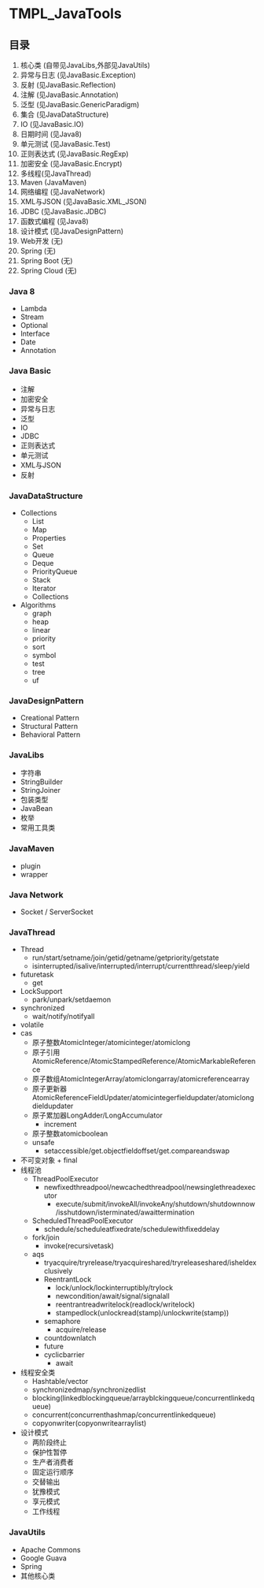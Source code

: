 # TMPL_JavaTools

## 目录
1. 核心类 (自带见JavaLibs,外部见JavaUtils)
2. 异常与日志 (见JavaBasic.Exception)
3. 反射 (见JavaBasic.Reflection)
4. 注解 (见JavaBasic.Annotation)
5. 泛型 (见JavaBasic.GenericParadigm)
6. 集合 (见JavaDataStructure)
7. IO (见JavaBasic.IO)
8. 日期时间 (见Java8)
9. 单元测试 (见JavaBasic.Test)
10. 正则表达式 (见JavaBasic.RegExp)
11. 加密安全 (见JavaBasic.Encrypt)
12. 多线程(见JavaThread)
13. Maven (JavaMaven)
14. 网络编程 (见JavaNetwork)
15. XML与JSON (见JavaBasic.XML_JSON)
16. JDBC (见JavaBasic.JDBC)
17. 函数式编程 (见Java8)
18. 设计模式 (见JavaDesignPattern)
19. Web开发 (无)
20. Spring (无)
21. Spring Boot (无)
22. Spring Cloud (无)

### Java 8
- Lambda
- Stream
- Optional
- Interface
- Date
- Annotation

### Java Basic
- 注解
- 加密安全
- 异常与日志
- 泛型
- IO
- JDBC
- 正则表达式
- 单元测试
- XML与JSON
- 反射

### JavaDataStructure
- Collections
  - List
  - Map
  - Properties
  - Set
  - Queue
  - Deque
  - PriorityQueue
  - Stack
  - Iterator
  - Collections
- Algorithms
  - graph
  - heap
  - linear
  - priority
  - sort
  - symbol
  - test
  - tree
  - uf

### JavaDesignPattern
- Creational Pattern
- Structural Pattern
- Behavioral Pattern

### JavaLibs
- 字符串
- StringBuilder
- StringJoiner
- 包装类型
- JavaBean
- 枚举
- 常用工具类

### JavaMaven
- plugin
- wrapper

### Java Network
- Socket / ServerSocket

### JavaThread
- Thread
  - run/start/setname/join/getid/getname/getpriority/getstate
  - isinterrupted/isalive/interrupted/interrupt/currentthread/sleep/yield
- futuretask
  - get
- LockSupport
  - park/unpark/setdaemon
- synchronized
  - wait/notify/notifyall
- volatile
- cas
  - 原子整数AtomicInteger/atomicinteger/atomiclong
  - 原子引用 AtomicReference/AtomicStampedReference/AtomicMarkableReference
  - 原子数组AtomicIntegerArray/atomiclongarray/atomicreferencearray
  - 原子更新器AtomicReferenceFieldUpdater/atomicintegerfieldupdater/atomiclongdieldupdater
  - 原子累加器LongAdder/LongAccumulator
    - increment
  - 原子整数atomicboolean
  - unsafe
    - setaccessible/get.objectfieldoffset/get.compareandswap
- 不可变对象 + final
- 线程池
  - ThreadPoolExecutor
    - newfixedthreadpool/newcachedthreadpool/newsinglethreadexecutor
      - execute/submit/invokeAll/invokeAny/shutdown/shutdownnow/isshutdown/isterminated/awaittermination
  - ScheduledThreadPoolExecutor
    - schedule/scheduleatfixedrate/schedulewithfixeddelay
  - fork/join
    - invoke(recursivetask)
  - aqs
    - tryacquire/tryrelease/tryacquireshared/tryreleaseshared/isheldexclusively
    - ReentrantLock
      - lock/unlock/lockinterruptibly/trylock
      - newcondition/await/signal/signalall
      - reentrantreadwritelock(readlock/writelock)
      - stampedlock(unlockread(stamp)/unlockwrite(stamp))
    - semaphore
      - acquire/release
    - countdownlatch
    - future
    - cyclicbarrier
      - await
- 线程安全类    
  - Hashtable/vector
  - synchronizedmap/synchronizedlist
  - blocking(linkedblockingqueue/arrayblckingqueue/concurrentlinkedqueue)
  - concurrent(concurrenthashmap/concurrentlinkedqueue)
  - copyonwriter(copyonwritearraylist)
- 设计模式
  - 两阶段终止
  - 保护性暂停
  - 生产者消费者
  - 固定运行顺序
  - 交替输出
  - 犹豫模式
  - 享元模式
  - 工作线程

### JavaUtils
- Apache Commons
- Google Guava
- Spring
- 其他核心类